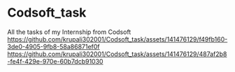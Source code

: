# Codsoft_task
All the tasks of my Internship from Codsoft 
https://github.com/krupali302001/Codsoft_task/assets/141476129/f49fb160-3de0-4905-9fb8-58a86871ef0f
https://github.com/krupali302001/Codsoft_task/assets/141476129/487af2b8-fe4f-429e-970e-60b7dcb91030
